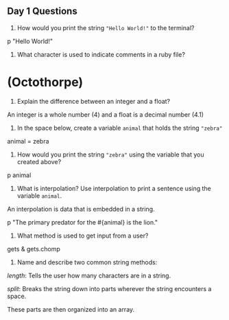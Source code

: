 ## Day 1 Questions

1. How would you print the string `"Hello World!"` to the terminal?

 p "Hello World!"

1. What character is used to indicate comments in a ruby file?

 # (Octothorpe)

1. Explain the difference between an integer and a float?

An integer is a whole number (4) and a float is a decimal number (4.1)

1. In the space below, create a variable `animal` that holds the string `"zebra"`

animal = zebra

1. How would you print the string `"zebra"` using the variable that you created above?

p animal

1. What is interpolation? Use interpolation to print a sentence using the variable `animal`.

An interpolation is data that is embedded in a string.

p "The primary predator for the #{animal} is the lion."

1. What method is used to get input from a user?

gets & gets.chomp

1. Name and describe two common string methods:

*length*: Tells the user how many characters are in a string.

*split*: Breaks the string down into parts wherever the string encounters a space.

These parts are then organized into an array.
